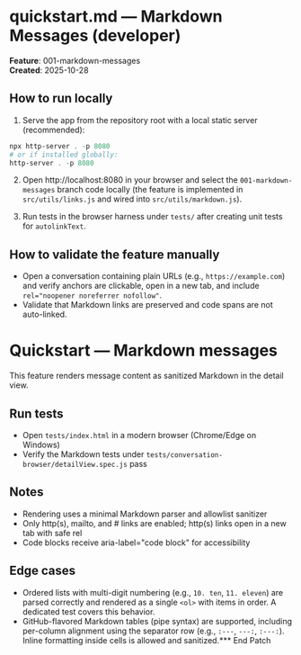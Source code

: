 # quickstart.md — Markdown Messages (developer)

**Feature**: 001-markdown-messages  
**Created**: 2025-10-28

## How to run locally

1. Serve the app from the repository root with a local static server (recommended):

```powershell
npx http-server . -p 8080
# or if installed globally:
http-server . -p 8080
```

2. Open http://localhost:8080 in your browser and select the `001-markdown-messages` branch code locally (the feature is implemented in `src/utils/links.js` and wired into `src/utils/markdown.js`).

3. Run tests in the browser harness under `tests/` after creating unit tests for `autolinkText`.

## How to validate the feature manually

- Open a conversation containing plain URLs (e.g., `https://example.com`) and verify anchors are clickable, open in a new tab, and include `rel="noopener noreferrer nofollow"`.
- Validate that Markdown links are preserved and code spans are not auto-linked.
# Quickstart — Markdown messages

This feature renders message content as sanitized Markdown in the detail view.

## Run tests

- Open `tests/index.html` in a modern browser (Chrome/Edge on Windows)
- Verify the Markdown tests under `tests/conversation-browser/detailView.spec.js` pass

## Notes

- Rendering uses a minimal Markdown parser and allowlist sanitizer
- Only http(s), mailto, and # links are enabled; http(s) links open in a new tab with safe rel
- Code blocks receive aria-label="code block" for accessibility

## Edge cases

- Ordered lists with multi-digit numbering (e.g., `10. ten`, `11. eleven`) are parsed correctly and rendered as a single `<ol>` with items in order. A dedicated test covers this behavior.
 - GitHub-flavored Markdown tables (pipe syntax) are supported, including per-column alignment using the separator row (e.g., `:---`, `---:`, `:---:`). Inline formatting inside cells is allowed and sanitized.*** End Patch
